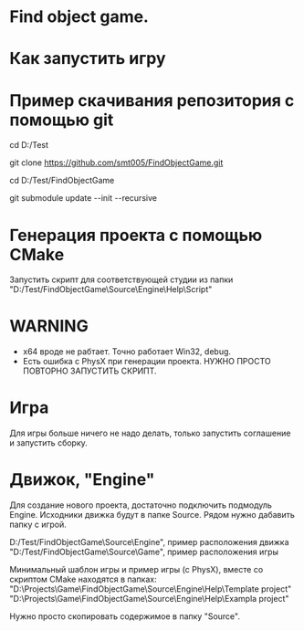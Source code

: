 # Find object game.

# Как запустить игру

# Пример скачивания репозитория с помощью git
cd D:/Test

git clone https://github.com/smt005/FindObjectGame.git

cd D:/Test/FindObjectGame

git submodule update --init --recursive

# Генерация проекта с помощью CMake
Запустить скрипт для соответствующей студии из папки "D:/Test/FindObjectGame\Source\Engine\Help\Script"
# WARNING
- x64 вроде не рабтает. Точно работает Win32, debug.
- Есть ошибка с PhysX при генерации проекта. НУЖНО ПРОСТО ПОВТОРНО ЗАПУСТИТЬ СКРИПТ.

# Игра
Для игры больше ничего не надо делать, только запустить соглашение и запустить сборку.

# Движок, "Engine"
Для создание нового проекта, достаточно подключить подмодуль Engine.
Исходники движка будут в папке Source.
Рядом нужно дабавить папку с игрой.

D:/Test/FindObjectGame\Source\Engine", пример расположения движка
"D:/Test/FindObjectGame\Source\Game", пример расположения игры

Минимальный шаблон игры и пример игры (с PhysX), вместе со скриптом CMake находятся в папках:
"D:\Projects\Game\FindObjectGame\Source\Engine\Help\Template project"
"D:\Projects\Game\FindObjectGame\Source\Engine\Help\Exampla project"

Нужно просто скопировать содержимое в папку "Source".
